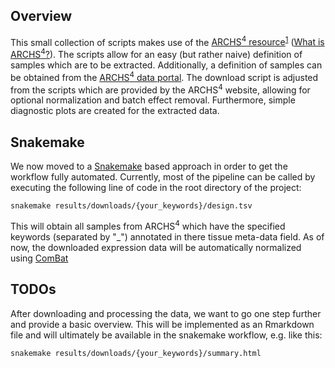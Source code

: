 ## Overview
This small collection of scripts makes use of the [ARCHS<sup>4</sup> resource](http://amp.pharm.mssm.edu/archs4/)<sup>[1](https://www.biorxiv.org/content/early/2017/09/15/189092)</sup> ([What is ARCHS<sup>4</sup>?](https://github.com/MaayanLab/archs4-extension#what-is-archs4)).
The scripts allow for an easy (but rather naive) definition of samples which are to be extracted. Additionally,
a definition of samples can be obtained from the [ARCHS<sup>4</sup> data portal](http://amp.pharm.mssm.edu/archs4/data.html).
The download script is adjusted from the scripts which are provided by the ARCHS<sup>4</sup> website, allowing for optional normalization and batch effect removal.
Furthermore, simple diagnostic plots are created for the extracted data.

## Snakemake
We now moved to a [Snakemake]() based approach in order to get the workflow fully automated.
Currently, most of the pipeline can be called by executing the following line of code in the
root directory of the project:

```{bash}
snakemake results/downloads/{your_keywords}/design.tsv
```

This will obtain all samples from ARCHS<sup>4</sup> which have the specified keywords (separated by "_") 
annotated in there tissue meta-data field.
As of now, the downloaded expression data will be automatically normalized using [ComBat](https://www.bu.edu/jlab/wp-assets/ComBat/Abstract.html)

## TODOs
After downloading and processing the data, we want to go one step further and provide a basic
overview. This will be implemented as an Rmarkdown file and will ultimately be available in the 
snakemake workflow, e.g. like this:

```{bash}
snakemake results/downloads/{your_keywords}/summary.html
```
